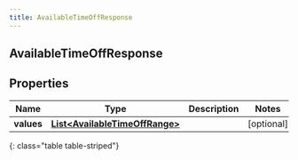 ```yaml
---
title: AvailableTimeOffResponse
---
```

## AvailableTimeOffResponse


## Properties

| Name | Type | Description | Notes |
| ------------ | ------------- | ------------- | ------------- |
| **values** | <!----><!---->[**List&lt;AvailableTimeOffRange&gt;**](AvailableTimeOffRange.html)<!----> |  |  [optional] |
{: class="table table-striped"}




